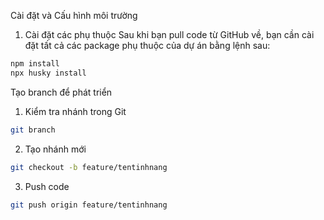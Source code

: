 Cài đặt và Cấu hình môi trường

1. Cài đặt các phụ thuộc
   Sau khi bạn pull code từ GitHub về, bạn cần cài đặt tất cả các package phụ thuộc của dự án bằng lệnh sau:

```bash
npm install
npx husky install
```

Tạo branch để phát triển

1. Kiểm tra nhánh trong Git

```bash
git branch
```

2. Tạo nhánh mới

```bash
git checkout -b feature/tentinhnang
```

3. Push code

```bash
git push origin feature/tentinhnang
```
